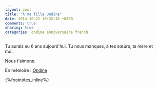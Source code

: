 ```yaml
---
layout: post
title: "À ma fille Ondine"
date: 2014-10-21 10:32:16 +0200
comments: true
sharing: true
categories: ondine anniversaire french
---
```


Tu aurais eu 6 ans aujourd'hui.  Tu nous manques, à tes sœurs, ta mère et moi.

Nous t'aimons.

En mémoire : [Ondine](http://ondine.keltia.net/)

{%footnotes_inline%}
